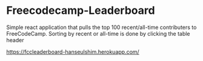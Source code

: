 # Freecodecamp-Leaderboard

Simple react application that pulls the top 100 recent/all-time contributers to FreeCodeCamp.
Sorting by recent or all-time is done by clicking the table header

https://fccleaderboard-hanseulshim.herokuapp.com/
